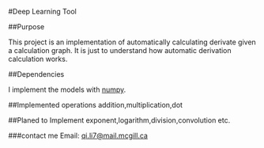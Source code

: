 #Deep Learning Tool


##Purpose

This project is an implementation of automatically calculating derivate given a calculation graph. It is just to understand how automatic derivation calculation works.

##Dependencies

I implement the models with [numpy](http://www.numpy.org/).

##Implemented operations
addition,multiplication,dot

##Planed to Implement
exponent,logarithm,division,convolution etc.

###contact me
Email: qi.li7@mail.mcgill.ca